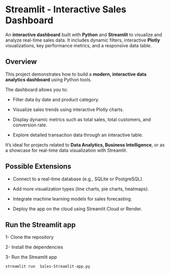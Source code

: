 # Streamlit - Interactive Sales Dashboard

An **interactive dashboard** built with **Python** and **Streamlit** to visualize and analyze real-time sales data.
It includes dynamic filters, interactive **Plotly** visualizations, key performance metrics, and a responsive data table.


## Overview

This project demonstrates how to build a **modern, interactive data analytics dashboard** using Python tools.

The dashboard allows you to:

- Filter data by date and product category.

- Visualize sales trends using interactive Plotly charts.

- Display dynamic metrics such as total sales, total customers, and conversion rate.

- Explore detailed transaction data through an interactive table.

It’s ideal for projects related to **Data Analytics, Business Intelligence**, or as a showcase for real-time data visualization with Streamlit.



## Possible Extensions

- Connect to a real-time database (e.g., SQLite or PostgreSQL).

- Add more visualization types (line charts, pie charts, heatmaps).

- Integrate machine learning models for sales forecasting.

- Deploy the app on the cloud using Streamlit Cloud or Render.



## Run the Streamlit app

  1- Clone the repository
  
  2- Install the dependencies
  
  3- Run the Streamlit app

  ```bash
streamlit run  Sales-Streamlit-app.py
```
  


